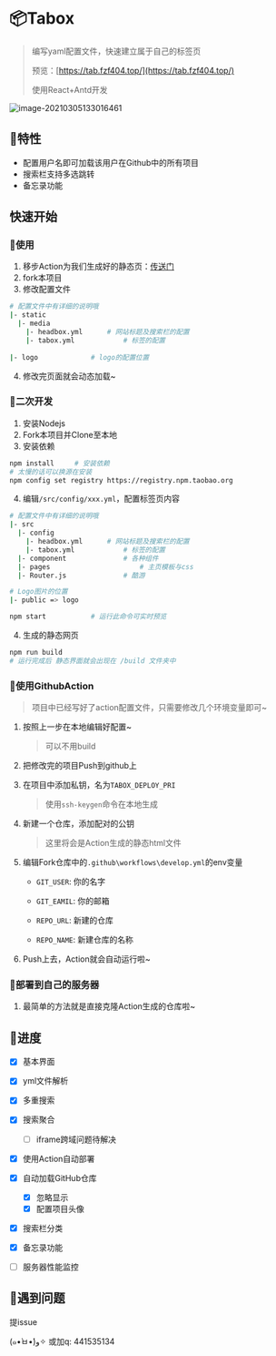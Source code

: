 #  📦Tabox

> 编写yaml配置文件，快速建立属于自己的标签页
>
> 预览：[https://tab.fzf404.top/](https://tab.fzf404.top/)
>
> 使用React+Antd开发

![image-20210305133016461](https://gitee.com/nmdfzf404/Image-hosting/raw/master/2021/image-20210305133016461.png)

## 🚖特性

- 配置用户名即可加载该用户在Github中的所有项目
- 搜索栏支持多选跳转
- 备忘录功能

## 快速开始

### 🚀使用

1. 移步Action为我们生成好的静态页：[传送门](https://github.com/fzf404/TaboxPage)
2. fork本项目
3. 修改配置文件

```bash
# 配置文件中有详细的说明哦
|- static
  |- media
    |- headbox.yml		# 网站标题及搜索栏的配置
    |- tabox.yml			# 标签的配置
  
|- logo				# logo的配置位置
```

4. 修改完页面就会动态加载~

### 🚕二次开发

1. 安装Nodejs
2. Fork本项目并Clone至本地
4. 安装依赖

```bash
npm install		# 安装依赖
# 太慢的话可以换源在安装
npm config set registry https://registry.npm.taobao.org
```

4. 编辑`/src/config/xxx.yml`，配置标签页内容

```bash
# 配置文件中有详细的说明哦
|- src
  |- config
    |- headbox.yml		# 网站标题及搜索栏的配置
    |- tabox.yml			# 标签的配置
  |- component				# 各种组件
  |- pages						# 主页模板与css
  |- Router.js				# 酷游

# Logo图片的位置
|- public => logo

npm start			# 运行此命令可实时预览
```

4. 生成的静态网页

```bash
npm run build
# 运行完成后 静态界面就会出现在 /build 文件夹中
```

### 🚕使用GithubAction

> 项目中已经写好了action配置文件，只需要修改几个环境变量即可~

1. 按照上一步在本地编辑好配置~

	> 可以不用build

2. 把修改完的项目Push到github上

3. 在项目中添加私钥，名为`TABOX_DEPLOY_PRI`

	> 使用`ssh-keygen`命令在本地生成

4. 新建一个仓库，添加配对的公钥

	> 这里将会是Action生成的静态html文件

4. 编辑Fork仓库中的`.github\workflows\develop.yml`的env变量

   - `GIT_USER`: 你的名字
   - `GIT_EAMIL`: 你的邮箱

   - `REPO_URL`: 新建的仓库
   - `REPO_NAME`: 新建仓库的名称
   
6. Push上去，Action就会自动运行啦~

### 🚄部署到自己的服务器

1. 最简单的方法就是直接克隆Action生成的仓库啦~

## 🚟进度

- [x] 基本界面
- [x] yml文件解析
- [x] 多重搜索
- [x] 搜索聚合 

  - [ ] iframe跨域问题待解决
- [x] 使用Action自动部署
- [x] 自动加载GitHub仓库
  - [x] 忽略显示
  - [x] 配置项目头像
- [x] 搜索栏分类
- [x] 备忘录功能
- [ ]  服务器性能监控

## 🚨遇到问题

提issue

(๑•̀ㅂ•́)و✧  或加q: 441535134 
